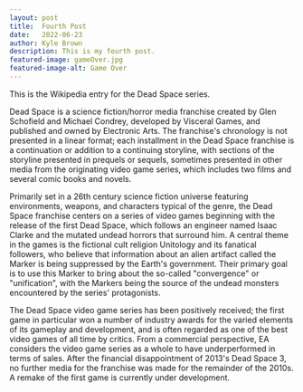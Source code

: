 ```yaml
---
layout: post
title:  Fourth Post
date:   2022-06-23
author: Kyle Brown
description: This is my fourth post.
featured-image: gameOver.jpg
featured-image-alt: Game Over
---
```


This is the Wikipedia entry for the Dead Space series.

Dead Space is a science fiction/horror media franchise created by Glen Schofield and Michael Condrey, developed by Visceral Games, and published and owned by Electronic Arts. The franchise's chronology is not presented in a linear format; each installment in the Dead Space franchise is a continuation or addition to a continuing storyline, with sections of the storyline presented in prequels or sequels, sometimes presented in other media from the originating video game series, which includes two films and several comic books and novels.

Primarily set in a 26th century science fiction universe featuring environments, weapons, and characters typical of the genre, the Dead Space franchise centers on a series of video games beginning with the release of the first Dead Space, which follows an engineer named Isaac Clarke and the mutated undead horrors that surround him. A central theme in the games is the fictional cult religion Unitology and its fanatical followers, who believe that information about an alien artifact called the Marker is being suppressed by the Earth's government. Their primary goal is to use this Marker to bring about the so-called "convergence" or "unification", with the Markers being the source of the undead monsters encountered by the series' protagonists.

The Dead Space video game series has been positively received; the first game in particular won a number of industry awards for the varied elements of its gameplay and development, and is often regarded as one of the best video games of all time by critics. From a commercial perspective, EA considers the video game series as a whole to have underperformed in terms of sales. After the financial disappointment of 2013's Dead Space 3, no further media for the franchise was made for the remainder of the 2010s. A remake of the first game is currently under development.
